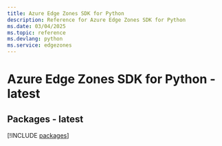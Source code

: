 ```yaml
---
title: Azure Edge Zones SDK for Python
description: Reference for Azure Edge Zones SDK for Python
ms.date: 03/04/2025
ms.topic: reference
ms.devlang: python
ms.service: edgezones
---
```

# Azure Edge Zones SDK for Python - latest
## Packages - latest
[!INCLUDE [packages](edge-zones-index.md)]